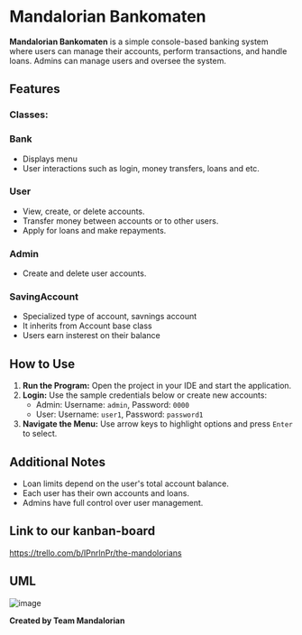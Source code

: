 # Mandalorian Bankomaten

**Mandalorian Bankomaten** is a simple console-based banking system where users can manage their accounts, perform transactions, and handle loans. Admins can manage users and oversee the system.

## Features
### Classes:
### Bank
- Displays menu
- User interactions such as login, money transfers, loans and etc.
### User
- View, create, or delete accounts.
- Transfer money between accounts or to other users.
- Apply for loans and make repayments.

### Admin
- Create and delete user accounts.

### SavingAccount
- Specialized type of account, savnings account
- It inherits from Account base class
- Users earn insterest on their balance

## How to Use
1. **Run the Program:** Open the project in your IDE and start the application.  
2. **Login:** Use the sample credentials below or create new accounts:
   - Admin: Username: `admin`, Password: `0000`
   - User: Username: `user1`, Password: `password1`
3. **Navigate the Menu:** Use arrow keys to highlight options and press `Enter` to select.  

## Additional Notes
- Loan limits depend on the user's total account balance.
- Each user has their own accounts and loans.  
- Admins have full control over user management.  

## Link to our kanban-board
https://trello.com/b/IPnrlnPr/the-mandolorians

## UML
![image](https://github.com/user-attachments/assets/fe33b2e1-7f8c-44d4-ac49-e78f1db6b521)

**Created by Team Mandalorian**
